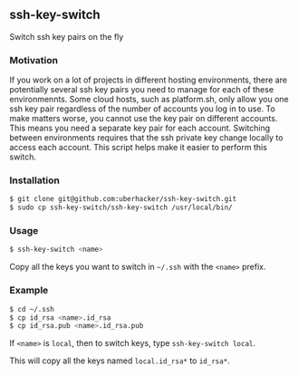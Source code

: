 ## ssh-key-switch
Switch ssh key pairs on the fly

### Motivation
If you work on a lot of projects in different hosting environments, there are potentially several ssh key pairs you need to manage for each of these environmennts.  Some cloud hosts, such as platform.sh, only allow you one ssh key pair regardless of the number of accounts you log in to use.  To make matters worse, you cannot use the key pair on different accounts.  This means you need a separate key pair for each account.  Switching between environments requires that the ssh private key change locally to access each account.  This script helps make it easier to perform this switch.

### Installation
```bash
$ git clone git@github.com:uberhacker/ssh-key-switch.git
$ sudo cp ssh-key-switch/ssh-key-switch /usr/local/bin/
```

### Usage
```bash
$ ssh-key-switch <name>
```
Copy all the keys you want to switch in `~/.ssh` with the `<name>` prefix.

### Example
```bash
$ cd ~/.ssh
$ cp id_rsa <name>.id_rsa
$ cp id_rsa.pub <name>.id_rsa.pub
```
If `<name>` is `local`, then to switch keys, type `ssh-key-switch local`.

This will copy all the keys named `local.id_rsa*` to `id_rsa*`.

